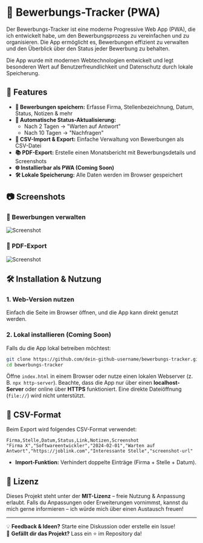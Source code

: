 # 📂 Bewerbungs-Tracker (PWA)

Der Bewerbungs-Tracker ist eine moderne Progressive Web App (PWA), die ich entwickelt habe, um den Bewerbungsprozess zu vereinfachen und zu organisieren. Die App ermöglicht es, Bewerbungen effizient zu verwalten und den Überblick über den Status jeder Bewerbung zu behalten.

Die App wurde mit modernen Webtechnologien entwickelt und legt besonderen Wert auf Benutzerfreundlichkeit und Datenschutz durch lokale Speicherung.

## 🚀 Features
- **📝 Bewerbungen speichern:** Erfasse Firma, Stellenbezeichnung, Datum, Status, Notizen & mehr  
- **🔄 Automatische Status-Aktualisierung:**  
  - Nach 2 Tagen → "Warten auf Antwort"  
  - Nach 10 Tagen → "Nachfragen"  
- **📂 CSV-Import & Export:** Einfache Verwaltung von Bewerbungen als CSV-Datei  
- **📚 PDF-Export:** Erstelle einen Monatsbericht mit Bewerbungsdetails und Screenshots  
- **🌐 Installierbar als PWA (Coming Soon)**  
- **🛠️ Lokale Speicherung:** Alle Daten werden im Browser gespeichert  

## 📷 Screenshots
### 📌 Bewerbungen verwalten  
![Screenshot](screenshots/bewerbungen-uebersicht.png)  

### 📌 PDF-Export  
![Screenshot](screenshots/pdf-export.png)  

## 🛠️ Installation & Nutzung
### 1. Web-Version nutzen
Einfach die Seite im Browser öffnen, und die App kann direkt genutzt werden.  

### 2. Lokal installieren (Coming Soon)
Falls du die App lokal betreiben möchtest:
```bash
git clone https://github.com/dein-github-username/bewerbungs-tracker.git
cd bewerbungs-tracker
```

Öffne `index.html` in einem Browser oder nutze einen lokalen Webserver (z. B. `npx http-server`). Beachte, dass die App nur über einen **localhost-Server** oder online über **HTTPS** funktioniert. Eine direkte Dateiöffnung (`file://`) wird nicht unterstützt.

## 🔄 CSV-Format
Beim Export wird folgendes CSV-Format verwendet:  
```csv
Firma,Stelle,Datum,Status,Link,Notizen,Screenshot
"Firma X","Softwareentwickler","2024-02-01","Warten auf Antwort","https://joblink.com","Interessante Stelle","screenshot-url"
```
- **Import-Funktion:** Verhindert doppelte Einträge (Firma + Stelle + Datum).  

## 📃 Lizenz
Dieses Projekt steht unter der **MIT-Lizenz** – freie Nutzung & Anpassung erlaubt. Falls du Anpassungen oder Erweiterungen vornimmst, kannst du mich gerne informieren – ich würde mich über einen Austausch freuen!  

---

💡 **Feedback & Ideen?** Starte eine Diskussion oder erstelle ein Issue!  
🌟 **Gefällt dir das Projekt?** Lass ein ⭐ im Repository da!  